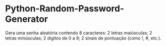# Python-Random-Password-Generator

Gera uma senha aleatória contendo 8 caracteres:
2 letras maiúsculas;
2 letras minúsculas;
2 dígitos de 0 a 9;
2 sinais de pontuação (como !, #, etc.).